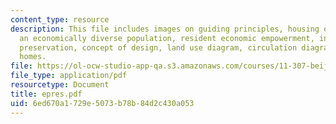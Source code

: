 ```yaml
---
content_type: resource
description: This file includes images on guiding principles, housing options for
  an economically diverse population, resident economic empowerment, innovative architectural
  preservation, concept of design, land use diagram, circulation diagram and new courtyard
  homes.
file: https://ol-ocw-studio-app-qa.s3.amazonaws.com/courses/11-307-beijing-urban-design-studio-summer-2006/6ed670a1729e5073b78b84d2c430a053_epres.pdf
file_type: application/pdf
resourcetype: Document
title: epres.pdf
uid: 6ed670a1-729e-5073-b78b-84d2c430a053
---
```

